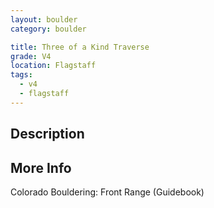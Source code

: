 ```yaml
---
layout: boulder
category: boulder

title: Three of a Kind Traverse
grade: V4
location: Flagstaff
tags:
  - v4
  - flagstaff
---
```


## Description


## More Info
Colorado Bouldering: Front Range (Guidebook)
